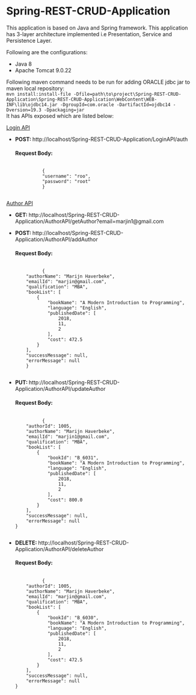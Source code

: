 # Spring-REST-CRUD-Application
This application is based on Java and Spring framework. This application has 3-layer architecture implemented i.e Presentation, Service and Persistence Layer.<br />
<p>
Following are the configurations:
<ul>
  <li>Java 8</li>
  <li>Apache Tomcat 9.0.22</li>
</ul>
</p>
Following maven command needs to be run for adding ORACLE jdbc jar to maven local repository:<br />
<code>mvn install:install-file -Dfile=path\to\project\Spring-REST-CRUD-Application\Spring-REST-CRUD-Application\WebContent\WEB-INF\lib\ojdbc14.jar -DgroupId=com.oracle -DartifactId=ojdbc14 -Dversion=19.3 -Dpackaging=jar</code><br />
It has APIs exposed which are listed below:

<p>
<u>Login API</u>
  <ul>
    <li> 
      <p>
        <strong>POST: </strong>http://localhost/Spring-REST-CRUD-Application/LoginAPI/auth<br />
        <h4>Request Body:</h4>
        <code>
          {
          "username": "roo",
          "password": "root"
          }
        </code>
      </p>
    </li>
   </ul>
</p>
<p>
<u>Author API</u>
  <ul>
    <li> 
      <p>
        <strong>GET: </strong>http://localhost/Spring-REST-CRUD-Application/AuthorAPI/getAuthor?email=marjin1@gmail.com<br />
      </p>
    </li>
    <li> 
      <p>
        <strong>POST: </strong>http://localhost/Spring-REST-CRUD-Application/AuthorAPI/addAuthor<br />
        <h4>Request Body:</h4>
        <code>
          {
    "authorName": "Marijn Haverbeke",
    "emailId": "marjin@gmail.com",
    "qualification": "MBA",
    "bookList": [
        {
            "bookName": "A Modern Introduction to Programming",
            "language": "English",
            "publishedDate": [
                2018,
                11,
                2
            ],
            "cost": 472.5
        }
    ],
    "successMessage": null,
    "errorMessage": null
    }
        </code>
      </p>
    </li>
    <li> 
      <p>
        <strong>PUT: </strong>http://localhost/Spring-REST-CRUD-Application/AuthorAPI/updateAuthor<br />
        <h4>Request Body:</h4>
        <code>
          {
    "authorId": 1005,
    "authorName": "Marijn Haverbeke",
    "emailId": "marjin1@gmail.com",
    "qualification": "MBA",
    "bookList": [
        {
            "bookId": "B_6031",
            "bookName": "A Modern Introduction to Programming",
            "language": "English",
            "publishedDate": [
                2018,
                11,
                2
            ],
            "cost": 800.0
        }
    ],
    "successMessage": null,
    "errorMessage": null
}
        </code>
      </p>
    </li>
    <li> 
      <p>
        <strong>DELETE: </strong>http://localhost/Spring-REST-CRUD-Application/AuthorAPI/deleteAuthor<br />
        <h4>Request Body:</h4>
        <code>
          {
    "authorId": 1005,
    "authorName": "Marijn Haverbeke",
    "emailId": "marjin@gmail.com",
    "qualification": "MBA",
    "bookList": [
        {
            "bookId": "B_6030",
            "bookName": "A Modern Introduction to Programming",
            "language": "English",
            "publishedDate": [
                2018,
                11,
                2
            ],
            "cost": 472.5
        }
    ],
    "successMessage": null,
    "errorMessage": null
}
        </code>
      </p>
    </li>
   </ul>
</p>
